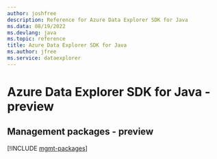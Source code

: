 ```yaml
---
author: joshfree
description: Reference for Azure Data Explorer SDK for Java
ms.data: 08/19/2022
ms.devlang: java
ms.topic: reference
title: Azure Data Explorer SDK for Java
ms.author: jfree
ms.service: dataexplorer
---
```

# Azure Data Explorer SDK for Java - preview

## Management packages - preview
[!INCLUDE [mgmt-packages](data-explorer-mgmt-index.md)]